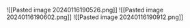![[Pasted image 20240116190526.png]]
![[Pasted image 20240116190602.png]]
![[Pasted image 20240116190912.png]]
